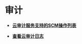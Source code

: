 # 审计<a name="ZH-CN_TOPIC_0110866159"></a>

-   **[云审计服务支持的SCM操作列表](云审计服务支持的SCM操作列表.md)**  

-   **[查看云审计日志](查看云审计日志.md)**  


